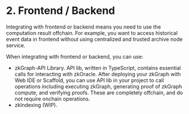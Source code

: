 # 2. Frontend / Backend

Integrating with frontend or backend means you need to use the computation result offchain. For example, you want to access historical event data in frontend without using centralized and trusted archive node service.

When integrating with frontend or backend, you can use:

* zkGraph-API Library. API lib, written in TypeScript, contains essential calls for interacting with zkOracle. After deploying your zkGraph with Web IDE or Scaffold, you can use API lib in your project to call operations including executing zkGraph, generating proof of zkGraph compute, and verifying proofs. These are completely offchain, and do not require onchain operations.
* zkIndexing (WIP).
